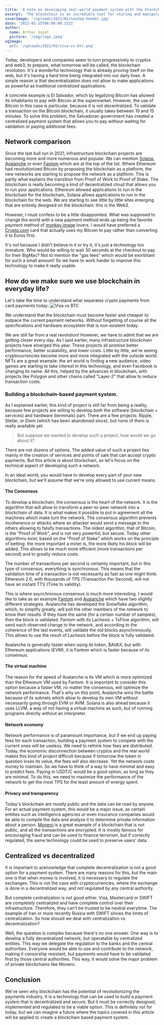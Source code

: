 ```yaml
---
title: 'A note on developing real-world payment system with the blockchain'
excerpt: 'The blockchain is an incredible tool for storing and manipulating data. But it is often too slow to be used for anything other than cryptocurrencies in the real world. It is especially true for payment systems that need to scale.'
coverImage: '/uploads/2022/02/nasdaq-header.jpg'
date: '2022-02-25T06:00:00.322Z'
author:
  name: Arthur Guiot
  picture: '/img/logo.jpeg'
ogImage:
  url: '/uploads/2022/02/visa-vs-btc.png'
---
```


Today, developers and companies seem to turn progressively to cryptos and web3, to prepare, what tomorrow will be called, the blockchain revolution. It's a wonderful technology that is already proving itself on the web, but it's having a hard time being integrated into our daily lives. A simple reason is that decentralization does not allow to make applications as powerful as traditional centralized applications.

A concrete example is El Salvador, which by legalizing Bitcoin has allowed its inhabitants to pay with Bitcoin at the supermarket. However, the use of Bitcoin in this case is particular, because it is not decentralized. To validate a transaction on the Bitcoin blockchain, it usually takes between 10 and 15 minutes. To solve this problem, the Salvadoran government has created a centralized payment system that allows you to pay without waiting for validation or paying additional fees.

## Network comparison
Since the last bull run in 2021, infrastructure blockchain projects are becoming more and more numerous and popular. We can mention [Solana](https://solana.com), [Avalanche](https://avax.network) or even [Fantom](https://fantom.foundation) which are at the top of the list. Where Ethereum had revolutionized Bitcoin by proposing the blockchain as a platform, the new networks are starting to propose the network as a platform. This is partly what explains the transition from Proof of Work to Proof of Stake. The blockchain is really becoming a kind of decentralized cloud that allows you to run your applications. Ethereum allowed applications to run in the blockchain for the blockchain, Solana allows applications to run in the blockchain for the web. We are starting to see little by little sites emerging that are entirely designed on the blockchain: this is the Web3.

However, I must confess to be a little disappointed. What was supposed to change the world with a new payment method ends up being the favorite payment method of [monkey image](https://boredapeyachtclub.com/) lovers. I would have preferred a [Crypto.com](https://crypto.com) card that actually uses my Bitcoin to pay rather than converting it to Euros first.

It's not because I didn't believe in it or try it, it's just a technology too immature. Who would be willing to wait 30 seconds at the checkout to pay for their BigMac? Not to mention the "gas fees" which would be exorbitant for such a small amount! So we have to work harder to improve this technology to make it really usable.

## How do we make sure we use blockchain in everyday life?
Let's take the time to understand what separates crypto payments from card payments today:
![Visa vs BTC](/uploads/2022/02/visa-vs-btc.png)

We understand that the blockchain must become faster and cheaper to outpace the current payment networks. Without forgetting of course all the specifications and hardware ecosystem that is non-existent today.

We are still far from a real revolution! However, we have to admit that we are getting closer every day. As I said earlier, many infrastructure blockchain projects have emerged this year. These projects all promise better performance, better scalability, and lower costs. Little by little, we're seeing cryptocurrencies become more and more integrated with the outside world. NFTs are a great example: the art world is finding a new audience, video games are starting to take interest in this technology, and even Facebook is changing its name. All this, helped by the advances in blockchain, with projects like Polygon and other chains called "Layer-2" that allow to reduce transaction costs.

### Building a blockchain-based payment system.
As I explained earlier, this kind of project is still far from being a reality, because few projects are willing to develop both the software (blockchain + services) and hardware (terminals) part. There are a few projects: Ripple, Stellar, or Diem (which has been abandoned since), but none of them is really available yet.

> But suppose we wanted to develop such a project, how would we go about it?

There are not dozens of options. The added value of such a project lies mainly in the creation of services and points of sale that can accept crypto payments. But this article is about blockchain, so let's focus on the technical aspect of developing such a network.

In an ideal world, you would have to develop every part of your new blockchain, but we'll assume that we're only allowed to use current means.

#### The Consensus
To develop a blockchain, the consensus is the heart of the network. It is the algorithm that will allow to transform a peer-to-peer network into a blockchain of data. It is what makes it possible to put in agreement all the machines which make turn the network. The consensus algorithm prevents incoherence or attacks where an attacker would send a message to the others allowing to falsify transactions. The oldest algorithm, that of Bitcoin, is the "Proof of Work", and is not very powerful, but secure. Today other algorithms exist, based on the "Proof of Stake" which works on the principle of betting: the more important a miner is, the more likely his block will be added. This allows to be much more efficient (more transactions per second) and to greatly reduce costs.

The number of transactions per second is certainly important, but in this type of consensus, everything is synchronous. This means that the validation time of a transaction is not necessarily as fast as one might think. Ethereum 2.0, with thousands of TPS (Transaction Per Second), will not have an instant TTV (Time to validity).

This is where asynchronous consensus is much more interesting. I would like to take as an example [Fantom](https://fantom.foundation) and [Avalanche](https://avax.network) which have two slightly different strategies. Avalanche has developed the Snowflake algorithm, which, to simplify greatly, will poll the other members of the network to know their results. If they have the same (for a certain number of samples), then the block is validated. Fantom with its Lachesis + TxFlow algorithm, will send each observed change to the network, and according to the coherence of the last events, will validate the old blocks asynchronously. This allows to use the result of Lachesis before the block is fully validated.

Avalanche is generally faster when using its token, $AVAX, but with Ethereum applications (EVM), it is Fantom which is faster because of its consensus.
#### The virtual machine
The reason for the speed of Avalanche is its VM which is more optimized than the Ethereum VM used by Fantom. It is important to consider this option because a faster VM, no matter the consensus, will optimize the network performance. That's why on this point, Avalanche wins the battle because of its subnets which allow to develop its own VM without necessarily going through EVM or AVM. Solana is also ahead because it uses LLVM, a way of not having a virtual machine as such, but of running programs directly without an interpreter.

#### Network economy
Network performance is of paramount importance, but if we end up paying fees for each transaction, building a payment system to compete with the current ones will be useless. We need to rethink how fees are distributed. Today, the economic disconnection between cryptos and the real world makes this kind of project difficult because if tomorrow the token in question loses its value, the fees will also decrease. Yet the network costs money to maintain. So we have to think of a way to have minimal and easy to predict fees. Paying in USDT/C would be a good option, as long as they are minimal. To do this, we need to maximize the performance of the network to get the most TPS for the least amount of energy spent.

#### Privacy and transparency
Today's blockchain are mostly public and the data can be read by anyone. For an actual payment system, this would be a major issue, as certain entities such as intelligence agencies or even insurance companies would be able to compile the data and analyze it to determine private information about a person. [Monero](https://www.getmonero.org) is a great example of a blockchain that is not public, and all the transactions are encrypted. It is mostly famous for encouraging fraud and can be used to finance terrorism, but if correctly regulated, the same technology could be used to preserve users' data.

## Centralized vs decentralized
It is important to acknowledge that complete decentralization is not a good option for a payment system. There are many reasons for this, but the main one is that when money is involved, it is necessary to regulate the exchanges. This is not the case with cryptocurrencies, where the exchange is done in a decentralized way, and not regulated by any central authority.

But complete centralization is not good either. Visa, Mastercard or SWIFT are completely centralized and have complete control over their infrastructure. Therefore, they can't be trusted to be neutral everytime. The example of Iran or more recently Russia with SWIFT shows the limits of centralization. So how should we deal with centralization vs decentralization?

Well, the question is complex because there's no one answer. One way is to develop a fully decentralized network, but operatable by centralized entities. This way we delegate the regulation to the banks and the central authorities. Everyone would be able to use and contribute to the network, making it censorship resistant, but payments would have to be validated first by those central authorities. This way, it would solve the major problem of private blockchains like Monero.

## Conclusion
We've seen why blockchain has the potential of revolutionizing the payments industry. It is a technology that can be used to build a payment system that is decentralized and secure. But it must be correctly designed, implemented and regulated to be a viable option. This is definitely not for today, but we can imagine a future where the topics covered in this article will be applied to create a blockchain based payment system.